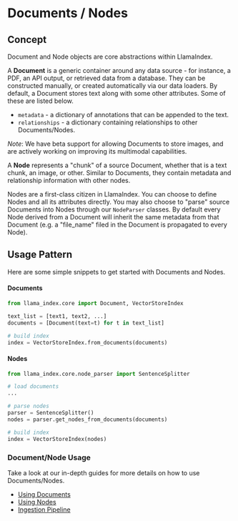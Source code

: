 # Documents / Nodes

## Concept

Document and Node objects are core abstractions within LlamaIndex.

A **Document** is a generic container around any data source - for instance, a PDF, an API output, or retrieved data from a database. They can be constructed manually, or created automatically via our data loaders. By default, a Document stores text along with some other attributes. Some of these are listed below.

- `metadata` - a dictionary of annotations that can be appended to the text.
- `relationships` - a dictionary containing relationships to other Documents/Nodes.

_Note_: We have beta support for allowing Documents to store images, and are actively working on improving its multimodal capabilities.

A **Node** represents a "chunk" of a source Document, whether that is a text chunk, an image, or other. Similar to Documents, they contain metadata and relationship information with other nodes.

Nodes are a first-class citizen in LlamaIndex. You can choose to define Nodes and all its attributes directly. You may also choose to "parse" source Documents into Nodes through our `NodeParser` classes. By default every Node derived from a Document will inherit the same metadata from that Document (e.g. a "file_name" filed in the Document is propagated to every Node).

## Usage Pattern

Here are some simple snippets to get started with Documents and Nodes.

#### Documents

```python
from llama_index.core import Document, VectorStoreIndex

text_list = [text1, text2, ...]
documents = [Document(text=t) for t in text_list]

# build index
index = VectorStoreIndex.from_documents(documents)
```

#### Nodes

```python
from llama_index.core.node_parser import SentenceSplitter

# load documents
...

# parse nodes
parser = SentenceSplitter()
nodes = parser.get_nodes_from_documents(documents)

# build index
index = VectorStoreIndex(nodes)
```

### Document/Node Usage

Take a look at our in-depth guides for more details on how to use Documents/Nodes.

- [Using Documents](usage_documents.md)
- [Using Nodes](usage_nodes.md)
- [Ingestion Pipeline](../ingestion_pipeline/index.md)
